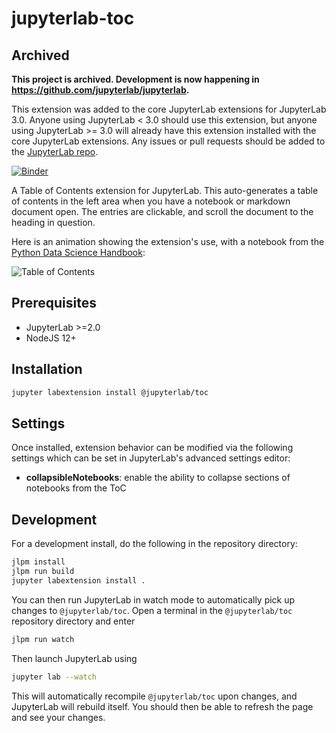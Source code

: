 # jupyterlab-toc

## Archived

**This project is archived. Development is now happening in https://github.com/jupyterlab/jupyterlab.**

This extension was added to the core JupyterLab extensions for JupyterLab 3.0. Anyone using JupyterLab < 3.0 should use this extension, but anyone using JupyterLab >= 3.0 will already have this extension installed with the core JupyterLab extensions. Any issues or pull requests should be added to the [JupyterLab repo](https://github.com/jupyterlab/jupyterlab). 

[![Binder][badge-binder]][binder]

A Table of Contents extension for JupyterLab. This auto-generates a table of contents in the left area when you have a notebook or markdown document open. The entries are clickable, and scroll the document to the heading in question.

Here is an animation showing the extension's use, with a notebook from the [Python Data Science Handbook][python-data-science-handbook]:

![Table of Contents](toc.gif 'Table of Contents')

## Prerequisites

- JupyterLab >=2.0
- NodeJS 12+

## Installation

```bash
jupyter labextension install @jupyterlab/toc
```

## Settings

Once installed, extension behavior can be modified via the following settings which can be set in JupyterLab's advanced settings editor:

- **collapsibleNotebooks**: enable the ability to collapse sections of notebooks from the ToC

## Development

For a development install, do the following in the repository directory:

```bash
jlpm install
jlpm run build
jupyter labextension install .
```

You can then run JupyterLab in watch mode to automatically pick up changes to `@jupyterlab/toc`. Open a terminal in the `@jupyterlab/toc` repository directory and enter

```bash
jlpm run watch
```

Then launch JupyterLab using

```bash
jupyter lab --watch
```

This will automatically recompile `@jupyterlab/toc` upon changes, and JupyterLab will rebuild itself. You should then be able to refresh the page and see your changes.

<!-- links -->

[badge-binder]: https://mybinder.org/badge_logo.svg
[binder]: https://mybinder.org/v2/gh/jupyterlab/jupyterlab-toc/master?urlpath=lab%2Ftree%2Fnotebooks%2Fdemo.ipynb
[python-data-science-handbook]: https://github.com/jakevdp/PythonDataScienceHandbook

<!-- /.links -->
